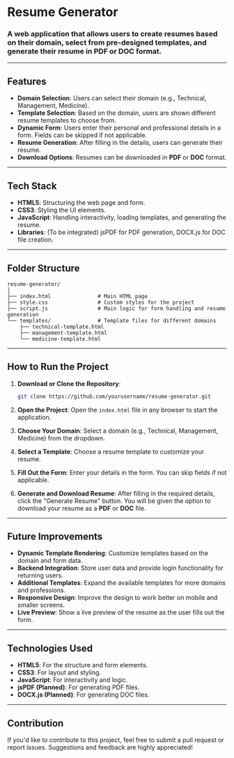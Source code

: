 # Resume Generator

### A web application that allows users to create resumes based on their domain, select from pre-designed templates, and generate their resume in PDF or DOC format.

---

## Features
- **Domain Selection**: Users can select their domain (e.g., Technical, Management, Medicine).
- **Template Selection**: Based on the domain, users are shown different resume templates to choose from.
- **Dynamic Form**: Users enter their personal and professional details in a form. Fields can be skipped if not applicable.
- **Resume Generation**: After filling in the details, users can generate their resume.
- **Download Options**: Resumes can be downloaded in **PDF** or **DOC** format.

---

## Tech Stack
- **HTML5**: Structuring the web page and form.
- **CSS3**: Styling the UI elements.
- **JavaScript**: Handling interactivity, loading templates, and generating the resume.
- **Libraries**: (To be integrated) jsPDF for PDF generation, DOCX.js for DOC file creation.

---

## Folder Structure
```
resume-generator/
│
├── index.html               # Main HTML page
├── style.css                # Custom styles for the project
├── script.js                # Main logic for form handling and resume generation
└── templates/               # Template files for different domains
    ├── technical-template.html
    ├── management-template.html
    └── medicine-template.html
```

---

## How to Run the Project

1. **Download or Clone the Repository**:
   ```bash
   git clone https://github.com/yourusername/resume-generator.git
   ```

2. **Open the Project**:
   Open the `index.html` file in any browser to start the application.

3. **Choose Your Domain**:
   Select a domain (e.g., Technical, Management, Medicine) from the dropdown.

4. **Select a Template**:
   Choose a resume template to customize your resume.

5. **Fill Out the Form**:
   Enter your details in the form. You can skip fields if not applicable.

6. **Generate and Download Resume**:
   After filling in the required details, click the "Generate Resume" button. You will be given the option to download your resume as a **PDF** or **DOC** file.

---

## Future Improvements
- **Dynamic Template Rendering**: Customize templates based on the domain and form data.
- **Backend Integration**: Store user data and provide login functionality for returning users.
- **Additional Templates**: Expand the available templates for more domains and professions.
- **Responsive Design**: Improve the design to work better on mobile and smaller screens.
- **Live Preview**: Show a live preview of the resume as the user fills out the form.

---

## Technologies Used
- **HTML5**: For the structure and form elements.
- **CSS3**: For layout and styling.
- **JavaScript**: For interactivity and logic.
- **jsPDF (Planned)**: For generating PDF files.
- **DOCX.js (Planned)**: For generating DOC files.

---

## Contribution
If you'd like to contribute to this project, feel free to submit a pull request or report issues. Suggestions and feedback are highly appreciated!